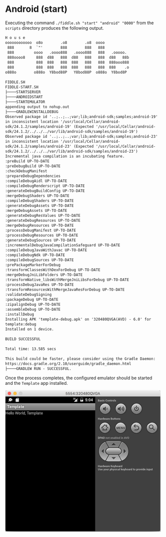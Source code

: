 Android (start)
======

Executing the command `./fiddle.sh "start" "android" "0000"` from the `scripts` directory produces the following output.

    H o u s e
    oooooooooooo  o8o        .o8        .o8  oooo
     888       8  `"'        888        888   888
     888         oooo   .oooo888   .oooo888   888   .ooooo.
     888oooo8     888  d88   888  d88   888   888  d88   88b
     888          888  888   888  888   888   888  888ooo888
     888          888  888   888  888   888   888  888    .o
    o888o        o888o  Y8bod88P   Y8bod88P  o888o  Y8bod8P
    
    FIDDLE.SH
    FIDDLE-START.SH
    ├────STARTSERVER
    ├────ANDROIDSTART
    ├────STARTEMULATOR
    appending output to nohup.out
    ├────GRADLEWINSTALLDEBUG
    Observed package id '..;..;..;var;lib;android-sdk;samples;android-19' in inconsistent location '/usr/local/Cellar/android-sdk/24.1.2/samples/android-19' (Expected '/usr/local/Cellar/android-sdk/24.1.2/../../../var/lib/android-sdk/samples/android-19')
    Observed package id '..;..;..;var;lib;android-sdk;samples;android-23' in inconsistent location '/usr/local/Cellar/android-sdk/24.1.2/samples/android-23' (Expected '/usr/local/Cellar/android-sdk/24.1.2/../../../var/lib/android-sdk/samples/android-23')
    Incremental java compilation is an incubating feature.
    :preBuild UP-TO-DATE
    :preDebugBuild UP-TO-DATE
    :checkDebugManifest
    :prepareDebugDependencies
    :compileDebugAidl UP-TO-DATE
    :compileDebugRenderscript UP-TO-DATE
    :generateDebugBuildConfig UP-TO-DATE
    :mergeDebugShaders UP-TO-DATE
    :compileDebugShaders UP-TO-DATE
    :generateDebugAssets UP-TO-DATE
    :mergeDebugAssets UP-TO-DATE
    :generateDebugResValues UP-TO-DATE
    :generateDebugResources UP-TO-DATE
    :mergeDebugResources UP-TO-DATE
    :processDebugManifest UP-TO-DATE
    :processDebugResources UP-TO-DATE
    :generateDebugSources UP-TO-DATE
    :incrementalDebugJavaCompilationSafeguard UP-TO-DATE
    :compileDebugJavaWithJavac UP-TO-DATE
    :compileDebugNdk UP-TO-DATE
    :compileDebugSources UP-TO-DATE
    :prePackageMarkerForDebug
    :transformClassesWithDexForDebug UP-TO-DATE
    :mergeDebugJniLibFolders UP-TO-DATE
    :transformNative_libsWithMergeJniLibsForDebug UP-TO-DATE
    :processDebugJavaRes UP-TO-DATE
    :transformResourcesWithMergeJavaResForDebug UP-TO-DATE
    :validateDebugSigning
    :packageDebug UP-TO-DATE
    :zipalignDebug UP-TO-DATE
    :assembleDebug UP-TO-DATE
    :installDebug
    Installing APK 'template-debug.apk' on '320480QVGA(AVD) - 6.0' for template:debug
    Installed on 1 device.
    
    BUILD SUCCESSFUL
    
    Total time: 13.585 secs
    
    This build could be faster, please consider using the Gradle Daemon: https://docs.gradle.org/2.10/userguide/gradle_daemon.html
    ├────GRADLEW RUN - SUCCESSFUL.
    

Once the process completes, the configured emulator should be started and the `Template` app installed.

![Emulator Screenshot](resources/emulator-template-app.png)






